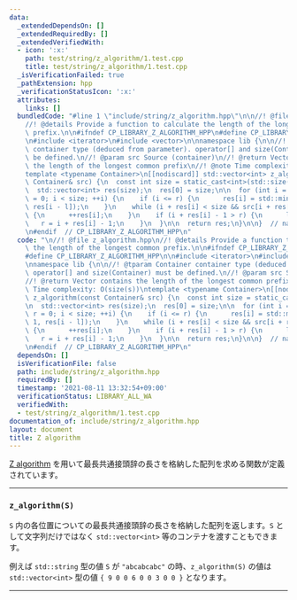 ```yaml
---
data:
  _extendedDependsOn: []
  _extendedRequiredBy: []
  _extendedVerifiedWith:
  - icon: ':x:'
    path: test/string/z_algorithm/1.test.cpp
    title: test/string/z_algorithm/1.test.cpp
  _isVerificationFailed: true
  _pathExtension: hpp
  _verificationStatusIcon: ':x:'
  attributes:
    links: []
  bundledCode: "#line 1 \"include/string/z_algorithm.hpp\"\n\n//! @file z_algorithm.hpp\n\
    //! @details Provide a function to calculate the length of the longest common\
    \ prefix.\n\n#ifndef CP_LIBRARY_Z_ALGORITHM_HPP\n#define CP_LIBRARY_Z_ALGORITHM_HPP\n\
    \n#include <iterator>\n#include <vector>\n\nnamespace lib {\n\n//! @tparam Container\
    \ container type (deduced from parameter). operator[] and size(Container) must\
    \ be defined.\n//! @param src Source (container)\n//! @return Vector contains\
    \ the length of the longest common prefix\n//! @note Time complexity: O(size(s))\n\
    template <typename Container>\n[[nodiscard]] std::vector<int> z_algorithm(const\
    \ Container& src) {\n  const int size = static_cast<int>(std::size(src));\n\n\
    \  std::vector<int> res(size);\n  res[0] = size;\n\n  for (int i = 1, l = 0, r\
    \ = 0; i < size; ++i) {\n    if (i <= r) {\n      res[i] = std::min(r - i + 1,\
    \ res[i - l]);\n    }\n    while (i + res[i] < size && src[i + res[i]] == src[res[i]])\
    \ {\n      ++res[i];\n    }\n    if (i + res[i] - 1 > r) {\n      l = i;\n   \
    \   r = i + res[i] - 1;\n    }\n  }\n\n  return res;\n}\n\n}  // namespace lib\n\
    \n#endif  // CP_LIBRARY_Z_ALGORITHM_HPP\n"
  code: "\n//! @file z_algorithm.hpp\n//! @details Provide a function to calculate\
    \ the length of the longest common prefix.\n\n#ifndef CP_LIBRARY_Z_ALGORITHM_HPP\n\
    #define CP_LIBRARY_Z_ALGORITHM_HPP\n\n#include <iterator>\n#include <vector>\n\
    \nnamespace lib {\n\n//! @tparam Container container type (deduced from parameter).\
    \ operator[] and size(Container) must be defined.\n//! @param src Source (container)\n\
    //! @return Vector contains the length of the longest common prefix\n//! @note\
    \ Time complexity: O(size(s))\ntemplate <typename Container>\n[[nodiscard]] std::vector<int>\
    \ z_algorithm(const Container& src) {\n  const int size = static_cast<int>(std::size(src));\n\
    \n  std::vector<int> res(size);\n  res[0] = size;\n\n  for (int i = 1, l = 0,\
    \ r = 0; i < size; ++i) {\n    if (i <= r) {\n      res[i] = std::min(r - i +\
    \ 1, res[i - l]);\n    }\n    while (i + res[i] < size && src[i + res[i]] == src[res[i]])\
    \ {\n      ++res[i];\n    }\n    if (i + res[i] - 1 > r) {\n      l = i;\n   \
    \   r = i + res[i] - 1;\n    }\n  }\n\n  return res;\n}\n\n}  // namespace lib\n\
    \n#endif  // CP_LIBRARY_Z_ALGORITHM_HPP\n"
  dependsOn: []
  isVerificationFile: false
  path: include/string/z_algorithm.hpp
  requiredBy: []
  timestamp: '2021-08-11 13:32:54+09:00'
  verificationStatus: LIBRARY_ALL_WA
  verifiedWith:
  - test/string/z_algorithm/1.test.cpp
documentation_of: include/string/z_algorithm.hpp
layout: document
title: Z algorithm
---
```


[Z algorithm](https://codeforces.com/blog/entry/3107) を用いて最長共通接頭辞の長さを格納した配列を求める関数が定義されています。

---

### `z_algorithm(S)`

`S` 内の各位置についての最長共通接頭辞の長さを格納した配列を返します。`S` として文字列だけではなく `std::vector<int>` 等のコンテナを渡すこともできます。

例えば `std::string` 型の値 `S` が `"abcabcabc"` の時、`z_algorithm(S)` の値は `std::vector<int>` 型の値 `{ 9 0 0 6 0 0 3 0 0 }` となります。

---
